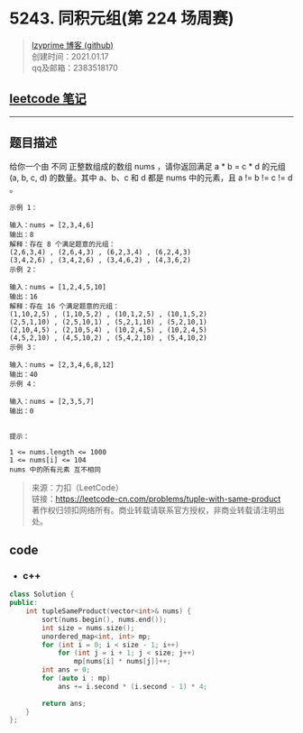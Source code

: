 # 5243. 同积元组(第 224 场周赛)

> [lzyprime 博客 (github)](https://lzyprime.github.io)   
> 创建时间：2021.01.17  
> qq及邮箱：2383518170  

## [leetcode 笔记](https://lzyprime.github.io/leetcode/leetcode)

---

## 题目描述

给你一个由 不同 正整数组成的数组 nums ，请你返回满足 a * b = c * d 的元组 (a, b, c, d) 的数量。其中 a、b、c 和 d 都是 nums 中的元素，且 a != b != c != d 。

```
示例 1：

输入：nums = [2,3,4,6]
输出：8
解释：存在 8 个满足题意的元组：
(2,6,3,4) , (2,6,4,3) , (6,2,3,4) , (6,2,4,3)
(3,4,2,6) , (3,4,2,6) , (3,4,6,2) , (4,3,6,2)
示例 2：

输入：nums = [1,2,4,5,10]
输出：16
解释：存在 16 个满足题意的元组：
(1,10,2,5) , (1,10,5,2) , (10,1,2,5) , (10,1,5,2)
(2,5,1,10) , (2,5,10,1) , (5,2,1,10) , (5,2,10,1)
(2,10,4,5) , (2,10,5,4) , (10,2,4,5) , (10,2,4,5)
(4,5,2,10) , (4,5,10,2) , (5,4,2,10) , (5,4,10,2)
示例 3：

输入：nums = [2,3,4,6,8,12]
输出：40
示例 4：

输入：nums = [2,3,5,7]
输出：0
 

提示：

1 <= nums.length <= 1000
1 <= nums[i] <= 104
nums 中的所有元素 互不相同
```

> 来源：力扣（LeetCode）  
> 链接：https://leetcode-cn.com/problems/tuple-with-same-product  
> 著作权归领扣网络所有。商业转载请联系官方授权，非商业转载请注明出处。

## code

- ### c++

```c++
class Solution {
public:
    int tupleSameProduct(vector<int>& nums) {
        sort(nums.begin(), nums.end());
        int size = nums.size();
        unordered_map<int, int> mp;
        for (int i = 0; i < size - 1; i++)
            for (int j = i + 1; j < size; j++)
                mp[nums[i] * nums[j]]++;
        int ans = 0;
        for (auto i : mp) 
            ans += i.second * (i.second - 1) * 4;
        
        return ans;
    }
};
```